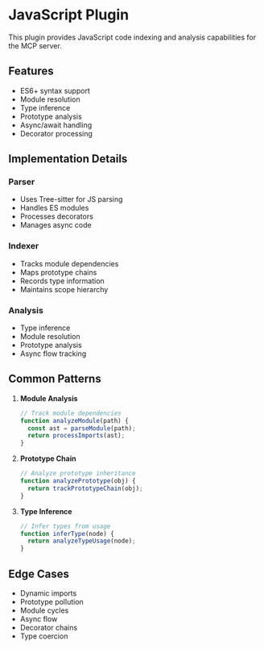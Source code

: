 # JavaScript Plugin

This plugin provides JavaScript code indexing and analysis capabilities for the MCP server.

## Features

- ES6+ syntax support
- Module resolution
- Type inference
- Prototype analysis
- Async/await handling
- Decorator processing

## Implementation Details

### Parser
- Uses Tree-sitter for JS parsing
- Handles ES modules
- Processes decorators
- Manages async code

### Indexer
- Tracks module dependencies
- Maps prototype chains
- Records type information
- Maintains scope hierarchy

### Analysis
- Type inference
- Module resolution
- Prototype analysis
- Async flow tracking

## Common Patterns

1. **Module Analysis**
   ```javascript
   // Track module dependencies
   function analyzeModule(path) {
     const ast = parseModule(path);
     return processImports(ast);
   }
   ```

2. **Prototype Chain**
   ```javascript
   // Analyze prototype inheritance
   function analyzePrototype(obj) {
     return trackPrototypeChain(obj);
   }
   ```

3. **Type Inference**
   ```javascript
   // Infer types from usage
   function inferType(node) {
     return analyzeTypeUsage(node);
   }
   ```

## Edge Cases

- Dynamic imports
- Prototype pollution
- Module cycles
- Async flow
- Decorator chains
- Type coercion 